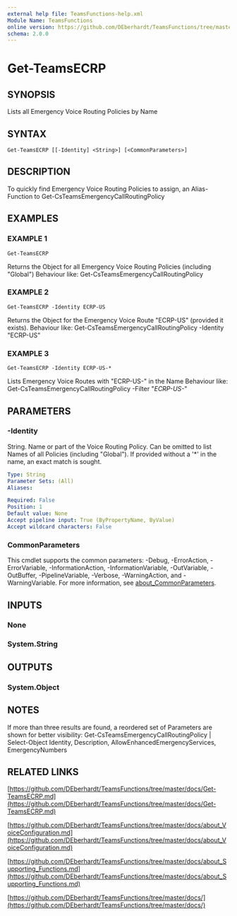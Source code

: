 ```yaml
---
external help file: TeamsFunctions-help.xml
Module Name: TeamsFunctions
online version: https://github.com/DEberhardt/TeamsFunctions/tree/master/docs/Get-TeamsECRP.md
schema: 2.0.0
---
```


# Get-TeamsECRP

## SYNOPSIS
Lists all Emergency Voice Routing Policies by Name

## SYNTAX

```
Get-TeamsECRP [[-Identity] <String>] [<CommonParameters>]
```

## DESCRIPTION
To quickly find Emergency Voice Routing Policies to assign, an Alias-Function to Get-CsTeamsEmergencyCallRoutingPolicy

## EXAMPLES

### EXAMPLE 1
```
Get-TeamsECRP
```

Returns the Object for all Emergency Voice Routing Policies (including "Global")
Behaviour like: Get-CsTeamsEmergencyCallRoutingPolicy

### EXAMPLE 2
```
Get-TeamsECRP -Identity ECRP-US
```

Returns the Object for the Emergency Voice Route "ECRP-US" (provided it exists).
Behaviour like: Get-CsTeamsEmergencyCallRoutingPolicy -Identity "ECRP-US"

### EXAMPLE 3
```
Get-TeamsECRP -Identity ECRP-US-*
```

Lists Emergency Voice Routes with "ECRP-US-" in the Name
Behaviour like: Get-CsTeamsEmergencyCallRoutingPolicy -Filter "*ECRP-US-*"

## PARAMETERS

### -Identity
String.
Name or part of the Voice Routing Policy.
Can be omitted to list Names of all Policies (including "Global").
If provided without a '*' in the name, an exact match is sought.

```yaml
Type: String
Parameter Sets: (All)
Aliases:

Required: False
Position: 1
Default value: None
Accept pipeline input: True (ByPropertyName, ByValue)
Accept wildcard characters: False
```

### CommonParameters
This cmdlet supports the common parameters: -Debug, -ErrorAction, -ErrorVariable, -InformationAction, -InformationVariable, -OutVariable, -OutBuffer, -PipelineVariable, -Verbose, -WarningAction, and -WarningVariable. For more information, see [about_CommonParameters](http://go.microsoft.com/fwlink/?LinkID=113216).

## INPUTS

### None
### System.String
## OUTPUTS

### System.Object
## NOTES
If more than three results are found, a reordered set of Parameters are shown for better visibility:
Get-CsTeamsEmergencyCallRoutingPolicy | Select-Object Identity, Description, AllowEnhancedEmergencyServices, EmergencyNumbers

## RELATED LINKS

[https://github.com/DEberhardt/TeamsFunctions/tree/master/docs/Get-TeamsECRP.md](https://github.com/DEberhardt/TeamsFunctions/tree/master/docs/Get-TeamsECRP.md)

[https://github.com/DEberhardt/TeamsFunctions/tree/master/docs/about_VoiceConfiguration.md](https://github.com/DEberhardt/TeamsFunctions/tree/master/docs/about_VoiceConfiguration.md)

[https://github.com/DEberhardt/TeamsFunctions/tree/master/docs/about_Supporting_Functions.md](https://github.com/DEberhardt/TeamsFunctions/tree/master/docs/about_Supporting_Functions.md)

[https://github.com/DEberhardt/TeamsFunctions/tree/master/docs/](https://github.com/DEberhardt/TeamsFunctions/tree/master/docs/)

